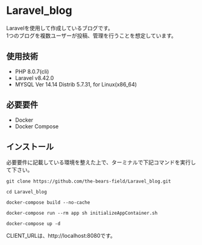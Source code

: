 # Laravel_blog

Laravelを使用して作成しているブログです。  
1つのブログを複数ユーザーが投稿、管理を行うことを想定しています。

## 使用技術
- PHP 8.0.7(cli)
- Laravel v8.42.0
- MYSQL Ver 14.14 Distrib 5.7.31, for Linux(x86_64)

## 必要要件

- Docker
- Docker Compose

## インストール
必要要件に記載している環境を整えた上で、ターミナルで下記コマンドを実行して下さい。

```
git clone https://github.com/the-bears-field/Laravel_blog.git
```
```
cd Laravel_blog
```
```
docker-compose build --no-cache
```
```
docker-compose run --rm app sh initializeAppContainer.sh
```
```
docker-compose up -d
```
CLIENT_URLは、http://localhost:8080です。
